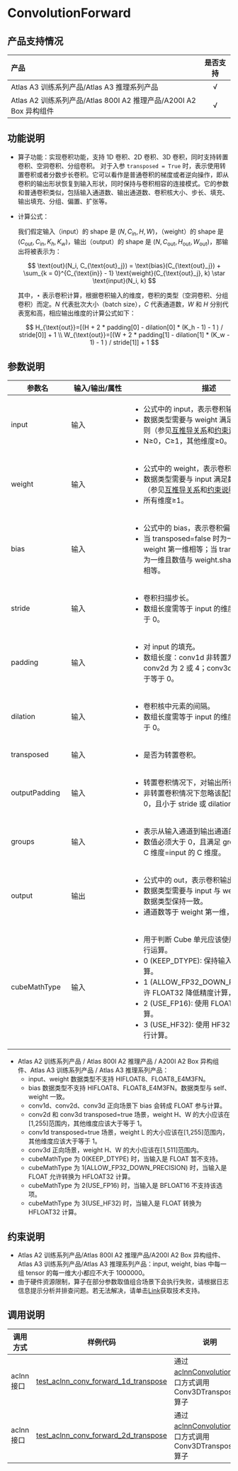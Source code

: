 # ConvolutionForward

## 产品支持情况

| 产品                                                         | 是否支持 |
| :----------------------------------------------------------- | :------: |
| <term>Atlas A3 训练系列产品/Atlas A3 推理系列产品</term>     |    √     |
| <term>Atlas A2 训练系列产品/Atlas 800I A2 推理产品/A200I A2 Box 异构组件</term> |    √     |

## 功能说明

- 算子功能：实现卷积功能，支持 1D 卷积、2D 卷积、3D 卷积，同时支持转置卷积、空洞卷积、分组卷积。
  对于入参 `transposed = True` 时，表示使用转置卷积或者分数步长卷积。它可以看作是普通卷积的梯度或者逆向操作，即从卷积的输出形状恢复到输入形状，同时保持与卷积相容的连接模式。它的参数和普通卷积类似，包括输入通道数、输出通道数、卷积核大小、步长、填充、输出填充、分组、偏置、扩张等。

- 计算公式：

  我们假定输入（input）的 shape 是 $(N, C_{\text{in}}, H, W)$，（weight）的 shape 是 $(C_{\text{out}}, C_{\text{in}}, K_h, K_w)$，输出（output）的 shape 是 $(N, C_{\text{out}}, H_{\text{out}}, W_{\text{out}})$，那输出将被表示为：

  $$
    \text{out}(N_i, C_{\text{out}_j}) = \text{bias}(C_{\text{out}_j}) + \sum_{k = 0}^{C_{\text{in}} - 1} \text{weight}(C_{\text{out}_j}, k) \star \text{input}(N_i, k)
  $$

  其中，$\star$ 表示卷积计算，根据卷积输入的维度，卷积的类型（空洞卷积、分组卷积）而定。$N$ 代表批次大小（batch size），$C$ 代表通道数，$W$ 和 $H$ 分别代表宽和高，相应输出维度的计算公式如下：

  $$
    H_{\text{out}}=[(H + 2 * padding[0] - dilation[0] * (K_h - 1) - 1 ) / stride[0]] + 1 \\
    W_{\text{out}}=[(W + 2 * padding[1] - dilation[1] * (K_w - 1) - 1 ) / stride[1]] + 1
  $$

## 参数说明

| <div style="width:120px">参数名</div>  | <div style="width:120px">输入/输出/属性</div>  | <div style="width:350px">描述</div> | <div style="width:350px">数据类型</div>  | <div style="width:220px">数据格式</div> |
| ------------------| ------------------ | ------------------------------------------------------------------------------------------- | ----------------- | --------------------- |
| input | 输入 | <ul><li>公式中的 input，表示卷积输入。</li><li>数据类型需要与 weight 满足数据类型推导规则（参见<a href="../../../docs/context/互推导关系.md">互推导关系</a>和<a href="#约束说明">约束说明</a>）。</li><li>N≥0，C≥1，其他维度≥0。</li></ul> | FLOAT、FLOAT16、BFLOAT16、HIFLOAT8、FLOAT8_E4M3FN| NCL、NCHW、NCDHW |
| weight | 输入 | <ul><li>公式中的 weight，表示卷积权重。</li><li>数据类型需要与 input 满足数据类型推导规则（参见<a href="../../../docs/context/互推导关系.md">互推导关系</a>和<a href="#约束说明">约束说明</a>）。</li><li>所有维度≥1。</li></ul> | FLOAT、FLOAT16、BFLOAT16、HIFLOAT8、FLOAT8_E4M3FN | NCL、NCHW、NCDHW |
| bias | 输入 | <ul><li>公式中的 bias，表示卷积偏置。</li><li>当 transposed=false 时为一维且数值与 weight 第一维相等；当 transposed=true 时为一维且数值与 weight.shape[1] * groups 相等。</li></ul> | FLOAT、FLOAT16、BFLOAT16 | ND |
| stride | 输入 | <ul><li>卷积扫描步长。</li><li>数组长度需等于 input 的维度减 2，值应该大于 0。</li></ul> | INT32 | - |
| padding | 输入 | <ul><li>对 input 的填充。</li><li>数组长度：conv1d 非转置为 1 或 2；conv2d 为 2 或 4；conv3d 为 3。值应该大于等于 0。</li></ul> | INT32 | - |
| dilation | 输入 | <ul><li>卷积核中元素的间隔。</li><li>数组长度需等于 input 的维度减 2，值应该大于 0。</li></ul> | INT32 | - |
| transposed | 输入 | <ul><li>是否为转置卷积。</li></ul> | BOOL | - |
| outputPadding | 输入 | <ul><li>转置卷积情况下，对输出所有边的填充。</li><li>非转置卷积情况下忽略该配置。值应大于等于0，且小于 stride 或 dilation 对应维度的值。</li></ul> | INT32 | - |
| groups | 输入 | <ul><li>表示从输入通道到输出通道的块链接个数。</li><li>数值必须大于 0，且满足 groups*weight 的 C 维度=input 的 C 维度。</li></ul> | INT64 | - |
| output | 输出 | <ul><li>公式中的 out，表示卷积输出。</li><li>数据类型需要与 input 与 weight 推导之后的数据类型保持一致。</li><li>通道数等于 weight 第一维，其他维度≥0。</li></ul> | FLOAT、FLOAT16、BFLOAT16、HIFLOAT8、FLOAT8_E4M3FN | NCL、NCHW、NCDHW |
| cubeMathType | 输入 | <ul><li>用于判断 Cube 单元应该使用哪种计算逻辑进行运算。</li><li>0 (KEEP_DTYPE): 保持输入数据类型进行计算。</li><li> 1 (ALLOW_FP32_DOWN_PRECISION): 允许 FLOAT32 降低精度计算，提升性能。</li><li> 2 (USE_FP16): 使用 FLOAT16 精度进行计算。</li><li> 3 (USE_HF32): 使用 HF32（混合精度）进行计算。</li></ul> | INT8 | - |

* <term>Atlas A2 训练系列产品 / Atlas 800I A2 推理产品 / A200I A2 Box 异构组件、Atlas A3 训练系列产品 / Atlas A3 推理系列产品</term>：
    - input、weight 数据类型不支持 HIFLOAT8、FLOAT8_E4M3FN。
    - bias 数据类型不支持 HIFLOAT8、FLOAT8_E4M3FN。数据类型与 self、weight 一致。
    - conv1d、conv2d、conv3d 正向场景下 bias 会转成 FLOAT 参与计算。
    - conv2d 和 conv3d transposed=true 场景，weight H、W 的大小应该在[1,255]范围内，其他维度应该大于等于 1。
    - conv1d transposed=true 场景，weight L 的大小应该在[1,255]范围内，其他维度应该大于等于 1。
    - conv3d 正向场景，weight H、W 的大小应该在[1,511]范围内。
    - cubeMathType 为 0(KEEP_DTYPE) 时，当输入是 FLOAT 暂不支持。
    - cubeMathType 为 1(ALLOW_FP32_DOWN_PRECISION) 时，当输入是 FLOAT 允许转换为 HFLOAT32 计算。
    - cubeMathType 为 2(USE_FP16) 时，当输入是 BFLOAT16 不支持该选项。
    - cubeMathType 为 3(USE_HF32) 时，当输入是 FLOAT 转换为 HFLOAT32 计算。

## 约束说明

* <term>Atlas A2 训练系列产品/Atlas 800I A2 推理产品/A200I A2 Box 异构组件</term>、<term>Atlas A3 训练系列产品/Atlas A3 推理系列产品</term>：input, weight, bias 中每一组 tensor 的每一维大小都应不大于 1000000。
* 由于硬件资源限制，算子在部分参数取值组合场景下会执行失败，请根据日志信息提示分析并排查问题。若无法解决，请单击[Link](https://www.hiascend.com/support)获取技术支持。

## 调用说明

| 调用方式  | 样例代码  | 说明                 |
| -----------  | ------------------- | ---------- |
| aclnn接口   | [test_aclnn_conv_forward_1d_transpose](examples/test_aclnn_conv_forward_1d_transpose.cpp)  | 通过[aclnnConvolution](docs/aclnnConvolution.md)接口方式调用 Conv3DTransposeV2 算子 |
| aclnn接口   | [test_aclnn_conv_forward_2d_transpose](examples/test_aclnn_conv_forward_2d_transpose.cpp)  | 通过[aclnnConvolution](docs/aclnnConvolution.md)接口方式调用 Conv3DTransposeV2 算子 |
